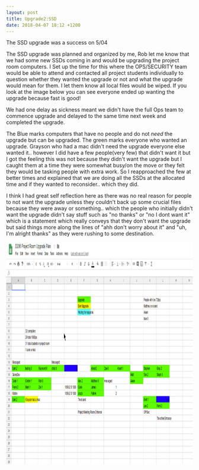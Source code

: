 ```yaml
---
layout: post
title: Upgrade2:SSD
date: 2018-04-07 18:12 +1200
---
```


The SSD upgrade was a success on 5/04

The SSD upgrade was planned and organized by me, Rob let me know that we had some new SSDs coming in and would be upgrading the project room computers.
I Set up the time for this where the OPS/SECURITY team would be able to attend and contacted all project students individually to question whether they wanted the upgrade or not and what the upgrade would mean for them. I let them know all local files would be wiped. If you look at the image below you can see everyone ended up wanting the upgrade because fast is good!

We had one delay as sickness meant we didn't have the full Ops team to commence upgrade and delayed to the same time next week and completed the upgrade.

The Blue marks computers that have no people and do not *need* the upgrade but can be upgraded.
The green marks everyone who wanted an upgrade. Grayson who had a mac didn't need the upgrade everyone else wanted it.. however I did have a few people(very few) that didn't want it but I got the feeling this was not because they didn't want the upgrade but I caught them at a time they were somewhat busy/on the move or they felt they would be tasking people with extra work. So I reapproached the few at better times and explained that we are doing all the SSDs at the allocated time and if they wanted to reconsider.. which they did.

I think I had great self reflection here as there was no real reason for people to not want the upgrade unless they couldn't back up some crucial files because they were away or something.. which the people who initially didn't want the upgrade didn't say stuff such as "no thanks" or "no I dont want it" which is a statement which really conveys that they don't want the upgrade but said things more along the lines of "ahh don't worry about it" and "uh, I'm alright thanks" as they were rushing to some destination. 

<img src="/resources/image_ssdupgrade.png" alt="ssd_upgrade_plan" height="600" width="1199">